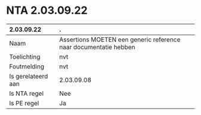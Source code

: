 # NTA 2.03.09.22

 2.03.09.22 | . 
 :--- | :--- 
 Naam | Assertions MOETEN een generic reference naar documentatie hebben 
 Toelichting | nvt 
 Foutmelding | nvt 
 Is gerelateerd aan | 2.03.09.08 
 Is NTA regel | Nee 
 Is PE regel | Ja 

